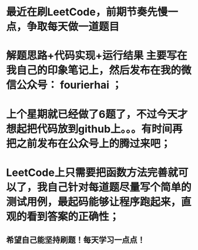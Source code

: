 # 最近在刷LeetCode，前期节奏先慢一点，争取每天做一道题目
# 解题思路+代码实现+运行结果 主要写在我自己的印象笔记上，然后发布在我的微信公众号： fourierhai ；
# 上个星期就已经做了6题了，不过今天才想起把代码放到github上。。。有时间再把之前发布在公众号上的腾过来吧；
# LeetCode上只需要把函数方法完善就可以了，我自己针对每道题尽量写个简单的测试用例，最起码能够让程序跑起来，直观的看到答案的正确性；
## 希望自己能坚持刷题！每天学习一点点！
